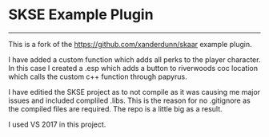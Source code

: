# SKSE Example Plugin
---
This is a fork of the https://github.com/xanderdunn/skaar example plugin. 

I have added a custom function which adds all perks to the player character. In this case I created a .esp which adds a button to riverwoods coc location which calls the custom c++ function through papyrus.

I have editied the SKSE project as to not compile as it was causing me major issues and included compliled .libs. This is the reason for no .gitignore as the compiled files are required. The repo is a little big as a result.

I used VS 2017 in this project.
